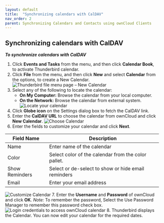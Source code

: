 ```yaml
---
layout: default
title:  "Synchronizing calendars with CalDAV"
nav_order: 2
parent: Synchronizing Calendars and Contacts using ownCloud Clients
---
```


## Synchronizing calendars with CalDAV

***To synchronize calendars with CalDAV***
1.	Click **Events and Tasks** from the menu, and then click **Calendar Book**, to activate Thunderbird calendar.
2.	Click **File** from the menu, and then click **New** and select **Calendar** from the options, to create a New Calendar.
	![Thunderbird file menu page – New Calendar](/assets/images/Thunderbird-file-menu-page-New-Calendar.jpg)
3.	Select any of the following to locate the calendar:
	- **On My Computer:** Browse the calendar from your local computer.
	- **On the Network:** Browse the calendar from external system.
	![Locate your calendar](/assets/images/Locate_your_calendar.jpg)
4.	Click **Globe icon** on the Settings dialog box to fetch the CalDAV link.
5.	Enter the **CalDAV URL** to choose the calendar from ownCloud and click **New Calendar**.
![Choose Calendar](/assets/images/Choose_Calendar.jpg)
6.	Enter the fields to customize your calendar and click **Next**.

|Field Name|Description|
|---	|---	|
|Name|Enter name of the calendar|
|Color|Select color of the calendar from the color pallet.|
|Show Reminders|Select or de-select to show or hide email reminders |
|Email|Enter your email address|
![Customize Calendar](/assets/images/Customize_Calendar.jpg)
7.	Enter the **Username** and **Password** of ownCloud and click **OK**.
	*Note:* To remember the password, Select the Use Password Manager to remember this password check box.
	![Login credentials to access ownCloud calendar](/assets/images/Login_credentials_to_access_ownCloud_calendar.jpg)
8.	Thunderbird displays the Calendar. You can now edit your calendar for the required dates.



